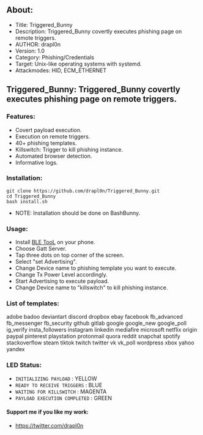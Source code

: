 ## About:
* Title: Triggered_Bunny
* Description: Triggered_Bunny covertly executes phishing page on remote triggers.
* AUTHOR: drapl0n
* Version: 1.0
* Category: Phishing/Credentials
* Target: Unix-like operating systems with systemd.
* Attackmodes: HID, ECM_ETHERNET

## Triggered_Bunny: Triggered_Bunny covertly executes phishing page on remote triggers.

### Features:
* Covert payload execution.
* Execution on remote triggers.
* 40+ phishing templates. 
* Killswitch: Trigger to kill phishing instance.
* Automated browser detection.
* Informative logs.

### Installation:
``` 
git clone https://github.com/drapl0n/Triggered_Bunny.git
cd Triggered_Bunny
bash install.sh
```
* NOTE: Installation should be done on BashBunny.

### Usage:

* Install [BLE TooL](https://play.google.com/store/apps/details?id=com.cozyoz.bletool&gl=US) on your phone.
* Choose Gatt Server.
* Tap three dots on top corner of the screen.
* Select "set Advertising".
* Change Device name to phishing template you want to execute.
* Change Tx Power Level accordingly.
* Start Advertising to execute payload.
* Change Device name to "killswitch" to kill phishing instance.

### List of templates:

adobe		badoo		deviantart	discord
dropbox		ebay		facebook	fb_advanced
fb_messenger	fb_security	github		gitlab
google		google_new	google_poll	ig_verify
insta_followers	instagram	linkedin	mediafire
microsoft	netflix		origin		paypal
pinterest	playstation	protonmail	quora
reddit		snapchat	spotify		stackoverflow
steam		tiktok		twitch		twitter
vk		vk_poll		wordpress	xbox
yahoo		yandex

### LED Status:

* `INITIALIZING PAYLOAD`        : YELLOW
* `READY TO RECEIVE TRIGGERS`   : BLUE
* `WAITING FOR KILLSWITCH`      : MAGENTA
* `PAYLOAD EXECUTION COMPLETED` : GREEN

#### Support me if you like my work:
* https://twitter.com/drapl0n 
